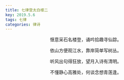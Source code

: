 ```yaml
---
title: 七律登太白楼二
key: 2019.5.6
tags: 七律
categories: 律诗
---
```


<p align="center">惬意采石名楼登，诵吟拾趣寻仙踪。
</p>
<p align="center">依山方便观江水，靠岸简单写树丛。
</p>
<p align="center">听风出句得狂放，望月入诗有清明。
</p>
<p align="center">不懂静心高雅处，何谈念想青莲逢。
</p>
<p align="center"></br>
</p>
